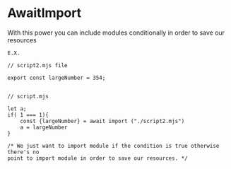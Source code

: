 # AwaitImport

With this power you can include modules conditionally in order to save our resources
    
    E.X.

    // script2.mjs file
    
    export const largeNumber = 354;


    // script.mjs

    let a;
    if( 1 === 1){
        const {largeNumber} = await import ("./script2.mjs")
        a = largeNumber
    }

    /* We just want to import module if the condition is true otherwise there's no 
    point to import module in order to save our resources. */
